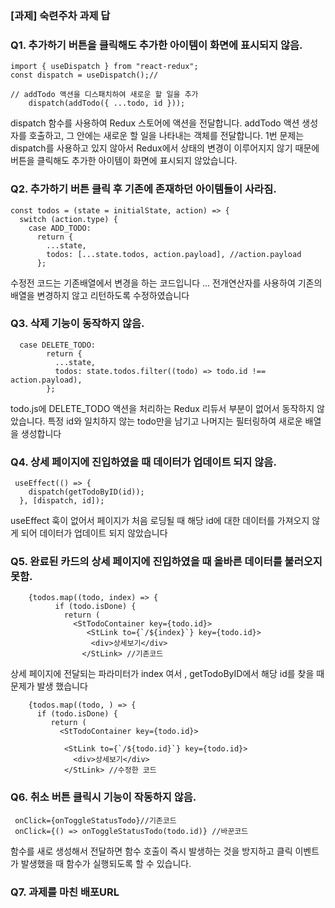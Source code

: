 ### [과제] 숙련주차 과제 답


### Q1. 추가하기 버튼을 클릭해도 추가한 아이템이 화면에 표시되지 않음.

```
import { useDispatch } from "react-redux";
const dispatch = useDispatch();//    

// addTodo 액션을 디스패치하여 새로운 할 일을 추가
    dispatch(addTodo({ ...todo, id }));
```
dispatch 함수를 사용하여 Redux 스토어에 액션을 전달합니다.
addTodo 액션 생성자를 호출하고, 그 안에는 새로운 할 일을 나타내는 객체를 전달합니다.
 1번 문제는 dispatch를 사용하고 있지 않아서  Redux에서 상태의 변경이 이루어지지 않기 때문에 버튼을 클릭해도 추가한 아이템이 화면에 표시되지 않았습니다.

### Q2. 추가하기 버튼 클릭 후 기존에 존재하던 아이템들이 사라짐.
```
const todos = (state = initialState, action) => {
  switch (action.type) {
    case ADD_TODO:
      return {
        ...state,
        todos: [...state.todos, action.payload], //action.payload
      };
```
수정전 코드는 기존배열에서 변경을 하는 코드입니다 ... 전개연산자를 사용하여 기존의 배열을 변경하지 않고 리턴하도록 수정하였습니다

### Q3. 삭제 기능이 동작하지 않음.
```
  case DELETE_TODO:
        return {
          ...state,
          todos: state.todos.filter((todo) => todo.id !== action.payload),
        };
```

todo.js에 DELETE_TODO 액션을 처리하는 Redux 리듀서 부분이 없어서 동작하지 않았습니다.
특정 id와 일치하지 않는 todo만을 남기고 나머지는 필터링하여 새로운 배열을 생성합니다


### Q4. 상세 페이지에 진입하였을 때 데이터가 업데이트 되지 않음.
```
 useEffect(() => {
    dispatch(getTodoByID(id));
  }, [dispatch, id]); 
```
useEffect 훅이 없어서 
페이지가 처음 로딩될 때 해당 id에 대한 데이터를 가져오지 않게 되어
데이터가 업데이트 되지 않았습니다


### Q5. 완료된 카드의 상세 페이지에 진입하였을 때 올바른 데이터를 불러오지 못함.
```
    {todos.map((todo, index) => {
          if (todo.isDone) {
            return (
              <StTodoContainer key={todo.id}>
                 <StLink to={`/${index}`} key={todo.id}>
                  <div>상세보기</div>
                </StLink> //기존코드 
 ```            
상세 페이지에 전달되는 파라미터가 index 여서 , getTodoByID에서 해당 id를 찾을 때 문제가 발생 했습니다
```
    {todos.map((todo, ) => {
      if (todo.isDone) {
         return (
           <StTodoContainer key={todo.id}>
            
            <StLink to={`/${todo.id}`} key={todo.id}>
              <div>상세보기</div>
            </StLink> //수정한 코드
```

### Q6. 취소 버튼 클릭시 기능이 작동하지 않음.

```
 onClick={onToggleStatusTodo}//기존코드
 onClick={() => onToggleStatusTodo(todo.id)} //바꾼코드

 ```
함수를 새로 생성해서 전달하면 함수 호출이 즉시 발생하는 것을 방지하고
클릭 이벤트가 발생했을 때 함수가 실행되도록 할 수 있습니다.

### Q7.  과제를 마친 배포URL